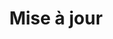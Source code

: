 ---
title: "Mise à jour"
image: "chicken_plucker/finger-plate-used-640.jpg"
alt_txt: "assiette de doigts de plumeuse de poulet faite maison après 2 ans d'utilisation"
translationKey: "Updates"
summary: "Cette section contient des mises à jour et des suivis de projets antérieurs"
---